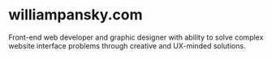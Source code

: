 # williampansky.com

Front-end web developer and graphic designer with ability to solve complex website interface problems through creative and UX-minded solutions.
